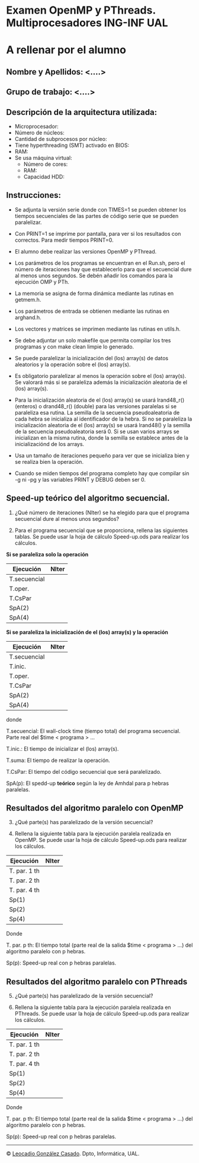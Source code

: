 # Examen OpenMP y PThreads.  Multiprocesadores ING-INF UAL

# A rellenar por el alumno

## Nombre y Apellidos: <....>
## Grupo de trabajo:  <....>

## Descripción de la arquitectura utilizada: 
  * Microprocesador:
  * Número de núcleos:
  * Cantidad de subprocesos por núcleo:
  * Tiene hyperthreading (SMT) activado en BIOS:
  * RAM:
  * Se usa máquina virtual:
    - Número de cores:
    - RAM: 
    - Capacidad HDD: 

## Instrucciones:

  * Se adjunta la versión serie donde con TIMES=1 se pueden obtener los tiempos secuenciales de las partes de código serie  que se pueden paralelizar. 
  
  * Con PRINT=1 se imprime por pantalla, para ver si los resultados con correctos. Para medir tiempos PRINT=0.
  
  * El alumno debe realizar las versiones OpenMP y PThread. 

  * Los parámetros de los programas se encuentran en el Run.sh, pero el número de iteraciones hay que establecerlo para que el secuencial dure al menos unos segundos. Se debén añadir los comandos para la ejecución OMP y PTh. 

  * La memoria se asigna de forma dinámica mediante las rutinas en getmem.h.
  
  * Los parámetros de entrada se obtienen mediante las rutinas en arghand.h.
  
  * Los vectores y matrices se imprimen mediante las rutinas en utils.h.

  * Se debe adjuntar un solo makefile que permita compilar los tres programas y con make clean limpie lo generado.

  * Se puede paralelizar la inicialización del (los) array(s) de datos aleatorios y la operación sobre  el (los) array(s).
  
  * Es obligatorio paralelizar al menos la operación sobre el (los) array(s). Se valorará más si se paraleliza además la inicialización aleatoria de el (los) array(s).
  
  * Para la inicialización aleatoria de el (los) array(s) se usará lrand48\_r() (enteros) o drand48\_r() (double) para las versiones paralelas si se paraleliza esa rutina.  La semilla de la secuencia pseudoaleatoria de cada hebra se inicializa al identificador de la hebra. Si no se paraleliza la inicialización aleatoria de el (los) array(s) se usará lrand48() y la semilla de la secuencia pseudoaleatoria será 0. Si se usan varios arrays se inicializan en la misma rutina, donde la semilla se establece antes de la inicializaciónd de los arrays.

  * Usa un tamaño de iteraciones pequeño para ver que se inicializa bien y se realiza bien la operación.
  
  * Cuando se miden tiempos del programa completo hay que compilar sin -g ni -pg y las variables PRINT y DEBUG deben ser 0.

## Speed-up teórico del algoritmo secuencial.

1. ¿Qué número de iteraciones (NIter) se ha elegido para que el programa secuencial dure al menos unos segundos?

2. Para el programa secuencial que se proporciona, rellena las siguientes tablas. Se puede usar la hoja de cálculo Speed-up.ods para realizar los cálculos.


 **Si se paraleliza solo la operación** 

| Ejecución   |     NIter      | 
| ----------- | -------------- |
|T.secuencial |                |
|T.oper.      |                | 
|T.CsPar      |                |
|SpA(2)       |                |
|SpA(4)       |                |

**Si se paraleliza la inicialización de el (los) array(s) y la operación** 

| Ejecución   |     NIter      | 
| ----------- | -------------- |
|T.secuencial |                |
|T.inic.      |                |
|T.oper.      |                | 
|T.CsPar      |                |
|SpA(2)       |                |
|SpA(4)       |                |



donde

T.secuencial:
El wall-clock time (tiempo total) del programa secuencial. Parte real del $time < programa > ... 

T.inic.:
El tiempo de inicializar el (los) array(s).

T.suma: 
El tiempo de realizar la operación.

T.CsPar:
El tiempo del código secuencial que será paralelizado. 

SpA(p):
El spedd-up **teórico** según la ley de Amhdal para p hebras paralelas.


## Resultados del algoritmo paralelo con OpenMP

3. ¿Qué parte(s) has paralelizado de la versión secuencial?

4. Rellena la siguiente tabla para la ejecución paralela realizada en OpenMP.
Se puede usar la hoja de cálculo Speed-up.ods para realizar los cálculos.

| Ejecución   |    NIter       | 
| ----------- | -------------- |
|T. par. 1 th |                |
|T. par. 2 th |                |
|T. par. 4 th |                |
|Sp(1)		  |                |
|Sp(2)		  |                |
|Sp(4)        |                |

Donde 

T. par. p th:
El tiempo total (parte real de la salida $time < programa > ...) del algoritmo paralelo con p hebras.

Sp(p):
Speed-up real con p hebras paralelas.


## Resultados del algoritmo paralelo con PThreads

5. ¿Qué parte(s) has paralelizado de la versión secuencial?

6. Rellena la siguiente tabla para la ejecución paralela realizada en PThreads.
Se puede usar la hoja de cálculo Speed-up.ods para realizar los cálculos.

| Ejecución   |    NIter       | 
| ----------- | -------------- |
|T. par. 1 th |                |
|T. par. 2 th |                |
|T. par. 4 th |                |
|Sp(1)		  |                |
|Sp(2)		  |                |
|Sp(4)        |                |

Donde 

T. par. p th:
El tiempo total (parte real de la salida $time < programa > ...) del algoritmo paralelo con p hebras.

Sp(p):
Speed-up real con p hebras paralelas.


- - -

&copy; [Leocadio González Casado](https://sites.google.com/ual.es/leo). Dpto, Informática, UAL.
